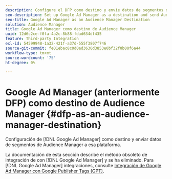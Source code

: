 ```yaml
---
description: Configure el DFP como destino y envíe datos de segmentos del Audience Manager a esa plataforma.
seo-description: Set up Google Ad Manager as a destination and send Audience Manager segment data to that platform.
seo-title: Google Ad Manager as an Audience Manager Destination
solution: Audience Manager
title: Google Ad Manager como destino de Audience Manager
uuid: 12d6c2ce-f0fa-4a2c-8b88-fdad634df435
feature: Third-party Integration
exl-id: 54599948-1a32-421f-a37d-555f3807f746
source-git-commit: fe01ebac8c0d0ad3630d3853e0bf32f0b00f6a44
workflow-type: tm+mt
source-wordcount: '75'
ht-degree: 0%

---
```


# Google Ad Manager (anteriormente DFP) como destino de Audience Manager {#dfp-as-an-audience-manager-destination}

Configuración de [!DNL Google Ad Manager] como destino y enviar datos de segmentos de Audience Manager a esa plataforma.

La documentación de esta sección describe el método obsoleto de integración de con [!DNL Google Ad Manager] y se ha eliminado. Para [!DNL Google Ad Manager] integraciones, consulte [Integración de Google Ad Manager con Google Publisher Tags (GPT)](../integration/gpt-aam-destination/gpt-aam-requirements.md).
